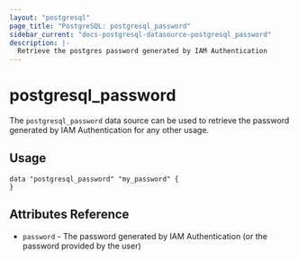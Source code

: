 ```yaml
---
layout: "postgresql"
page_title: "PostgreSQL: postgresql_password"
sidebar_current: "docs-postgresql-datasource-postgresql_password"
description: |-
  Retrieve the postgres password generated by IAM Authentication
---
```


# postgresql\_password

The ``postgresql_password`` data source can be used to retrieve the password
generated by IAM Authentication for any other usage.

## Usage

```hcl
data "postgresql_password" "my_password" {
}
```

## Attributes Reference

* `password` - The password generated by IAM Authentication (or the password provided by the user)
